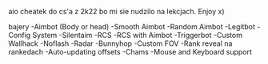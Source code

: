 aio cheatek do cs'a z 2k22 bo mi sie nudzilo na lekcjach. Enjoy x)

bajery -Aimbot (Body or head) -Smooth Aimbot -Random Aimbot -Legitbot -Config System -Silentaim -RCS -RCS with Aimbot -Triggerbot -Custom Wallhack -Noflash -Radar -Bunnyhop -Custom FOV -Rank reveal na rankedach -Auto-updating offsets -Chams -Mouse and Keyboard support
